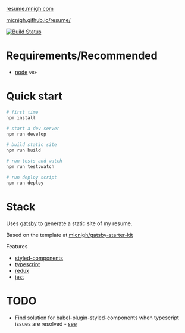 [resume.mnigh.com](http://resume.mnigh.com)

[micnigh.github.io/resume/](https://micnigh.github.io/resume/)

[![Build Status](https://travis-ci.org/micnigh/resume.svg?branch=master)](https://travis-ci.org/micnigh/resume)

# Requirements/Recommended

 - [node] `v8+`

# Quick start

```bash
# first time
npm install

# start a dev server
npm run develop

# build static site
npm run build

# run tests and watch
npm run test:watch

# run deploy script
npm run deploy

```

# Stack

Uses [gatsby] to generate a static site of my resume.

Based on the template at [micnigh/gatsby-starter-kit]

Features

 - [styled-components]
 - [typescript]
 - [redux]
 - [jest]

# TODO

 - Find solution for babel-plugin-styled-components when typescript issues are resolved - [see](https://github.com/styled-components/babel-plugin-styled-components/issues/41#issuecomment-310201410)



[node]: http://nodejs.org/en/
[docker]: http://www.docker.com/
[puppeteer]: http://github.com/GoogleChrome/puppeteer
[athenapdf]: http://www.athenapdf.com/
[gatsby]: http://gatsbyjs.org
[styled-components]: http://styled-components.com
[typescript]: http://typescriptlang.org
[redux]: http://redux.js.org
[jest]: http://facebook.github.io/jest
[gatsby-start-default]: http://github.com/gatsbyjs/gatsby-starter-default
[micnigh/gatsby-starter-kit]: https://github.com/micnigh/gatsby-starter-kit